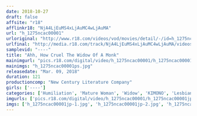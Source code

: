 ```yaml
---
date: 2018-10-27
draft: false
affsite: "r18"
afflinkr18: "NjA4LjEuMS4xLjAuMC4wLjAuMA"
url: "h_1275ncac00001"
urloriginal: "http://www.r18.com/videos/vod/movies/detail/-/id=h_1275ncac00001"
urlfinal: "http://media.r18.com/track/NjA4LjEuMS4xLjAuMC4wLjAuMA/videos/vod/movies/detail/-/id=h_1275ncac00001"
samplevid: "----"
title: "Ahh, How Cruel The Widow Of A Monk"
mainimgurl: "pics.r18.com/digital/video/h_1275ncac00001/h_1275ncac00001ps.jpg"
mainimgs: "h_1275ncac00001ps.jpg"
releasedate: "Mar. 09, 2018"
duration: 121
productioncomp: "New Century Literature Company"
girls: ['----']
categories: ['Humiliation', 'Mature Woman', 'Widow', 'KIMONO', 'Lesbian', 'Drama', 'Hi-Def']
imgurls: ['pics.r18.com/digital/video/h_1275ncac00001/h_1275ncac00001jp-1.jpg', 'pics.r18.com/digital/video/h_1275ncac00001/h_1275ncac00001jp-2.jpg', 'pics.r18.com/digital/video/h_1275ncac00001/h_1275ncac00001jp-3.jpg', 'pics.r18.com/digital/video/h_1275ncac00001/h_1275ncac00001jp-4.jpg', 'pics.r18.com/digital/video/h_1275ncac00001/h_1275ncac00001jp-5.jpg', 'pics.r18.com/digital/video/h_1275ncac00001/h_1275ncac00001jp-6.jpg', 'pics.r18.com/digital/video/h_1275ncac00001/h_1275ncac00001jp-7.jpg', 'pics.r18.com/digital/video/h_1275ncac00001/h_1275ncac00001jp-8.jpg', 'pics.r18.com/digital/video/h_1275ncac00001/h_1275ncac00001jp-9.jpg', 'pics.r18.com/digital/video/h_1275ncac00001/h_1275ncac00001jp-10.jpg', 'pics.r18.com/digital/video/h_1275ncac00001/h_1275ncac00001jp-11.jpg', 'pics.r18.com/digital/video/h_1275ncac00001/h_1275ncac00001jp-12.jpg', 'pics.r18.com/digital/video/h_1275ncac00001/h_1275ncac00001jp-13.jpg', 'pics.r18.com/digital/video/h_1275ncac00001/h_1275ncac00001jp-14.jpg', 'pics.r18.com/digital/video/h_1275ncac00001/h_1275ncac00001jp-15.jpg', 'pics.r18.com/digital/video/h_1275ncac00001/h_1275ncac00001jp-16.jpg', 'pics.r18.com/digital/video/h_1275ncac00001/h_1275ncac00001jp-17.jpg', 'pics.r18.com/digital/video/h_1275ncac00001/h_1275ncac00001jp-18.jpg', 'pics.r18.com/digital/video/h_1275ncac00001/h_1275ncac00001jp-19.jpg', 'pics.r18.com/digital/video/h_1275ncac00001/h_1275ncac00001jp-20.jpg']
imgs: ['h_1275ncac00001jp-1.jpg', 'h_1275ncac00001jp-2.jpg', 'h_1275ncac00001jp-3.jpg', 'h_1275ncac00001jp-4.jpg', 'h_1275ncac00001jp-5.jpg', 'h_1275ncac00001jp-6.jpg', 'h_1275ncac00001jp-7.jpg', 'h_1275ncac00001jp-8.jpg', 'h_1275ncac00001jp-9.jpg', 'h_1275ncac00001jp-10.jpg', 'h_1275ncac00001jp-11.jpg', 'h_1275ncac00001jp-12.jpg', 'h_1275ncac00001jp-13.jpg', 'h_1275ncac00001jp-14.jpg', 'h_1275ncac00001jp-15.jpg', 'h_1275ncac00001jp-16.jpg', 'h_1275ncac00001jp-17.jpg', 'h_1275ncac00001jp-18.jpg', 'h_1275ncac00001jp-19.jpg', 'h_1275ncac00001jp-20.jpg']
---
```

